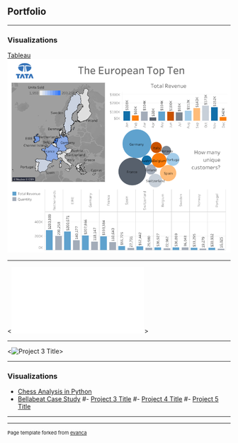 ## Portfolio

---

### Visualizations 

[Tableau](/sample_page)
<img src="images/Tata Top Ten.png?raw=true"/>

---
<![Project 2 Title](/pdf/sample_presentation.pdf)>
<!img src="images/dummy_thumbnail.jpg?raw=true"/>

---
<![Project 3 Title](http://example.com/)>
<!img src="images/dummy_thumbnail.jpg?raw=true"/>

---

### Visualizations

- [Chess Analysis in Python]([https://www.kaggle.com/code/cherieweren/analysis-of-chess])
- [Bellabeat Case Study]([https://www.kaggle.com/code/cherieweren/bellabeat-in-r-google-data-analytic-capstone])
#- [Project 3 Title](http://example.com/)
#- [Project 4 Title](http://example.com/)
#- [Project 5 Title](http://example.com/)

---




---
<p style="font-size:11px">Page template forked from <a href="https://github.com/evanca/quick-portfolio">evanca</a></p>
<!-- Remove above link if you don't want to attibute -->
